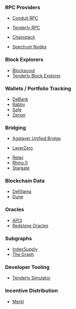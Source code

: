 <!-- names, categories, links, 1 line description -->

### RPC Providers

- [Conduit RPC](https://www.conduit.xyz/nodes)
- [Tenderly RPC](https://tenderly.co/node-rpc)

- [Chainstack](https://chainstack.com/build-better-with-katana/)
- [Spectrum Nodes](https://spectrumnodes.com/)

### Block Explorers

<!-- - Etherscan -->

- [Blockscout](https://explorer.katanarpc.com/)
- [Tenderly Block Explorer](https://dashboard.tenderly.co/explorer/katana)

### Wallets / Portfolio Tracking

- [DeBank](https://debank.com/)
    <!-- - BitGo -->
    <!-- - Fireblocks -->
  <!-- - [Metamask]() -->
- [Rabby](https://rabby.io/)
- [Safe](https://safe.global/wallet)
- [Zerion](https://zerion.io/)

### Bridging

- [Agglayer Unified Bridge](https://bridge.agglayer.dev/)
<!-- - [Chainlink CCIP]() -->
- [LayerZero](https://docs.layerzero.network/v2/deployments/deployed-contracts?chains=katana)
<!-- - LI.FI/Jumper -->
- [Relay](https://relay.link/bridge/katana?toCurrency=0x0000000000000000000000000000000000000000)
- [Rhino.fi](https://app.rhino.fi/bridge?mode=pay&chainIn=BASE&chainOut=KATANA&token=ETH&tokenOut=ETH&amount=10)
- [Stargate](https://stargate.finance/bridge?srcChain=solana&srcToken=J1toso1uCk3RLmjorhTtrVwY9HJ7X8V9yYac6Y7kGCPn&dstChain=katana&dstToken=0x6C16E26013f2431e8B2e1Ba7067ECCcad0Db6C52)

### Blockchain Data

- [Defillama](https://defillama.com/chain/katana)
- [Dune](https://dune.com/chains/katana)
<!-- - Substream -->

<!--
### Blockchain Risk Analysis

- Chainalysis
- TRM Labs
-->

### Oracles

- [API3](https://market.api3.org/katana)
  <!-- - [Chainlink Data Feeds](https://data.chain.link/feeds) -->
  <!-- - [Chainlink Data Streams](https://data.chain.link/streams) -->
- [Redstone Oracles](https://app.redstone.finance/app/feeds/?page=1&sortBy=popularity&sortDesc=false&perPage=32&networks=747474)

### Subgraphs

- [IndexSupply](https://www.indexsupply.net/status)
- [The Graph](https://thegraph.com/docs/en/supported-networks/katana/)

### Developer Tooling

- [Tenderly Simulator](https://tenderly.co/transaction-simulator/)

<!-- ### Account Abstraction -->

<!-- - [Zero.dev](https://dashboard.zerodev.app/) -->

### Incentive Distribution

- [Merkl](https://app.merkl.xyz/?search=katana)
